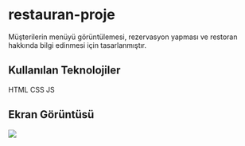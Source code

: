 <h1> restauran-proje </h1>

Müşterilerin menüyü görüntülemesi, rezervasyon yapması ve restoran hakkında bilgi edinmesi için tasarlanmıştır.

<h2> Kullanılan Teknolojiler </h2>

HTML CSS JS

<h2> Ekran Görüntüsü </h2>
 
![](ekran-restaurant.gif)